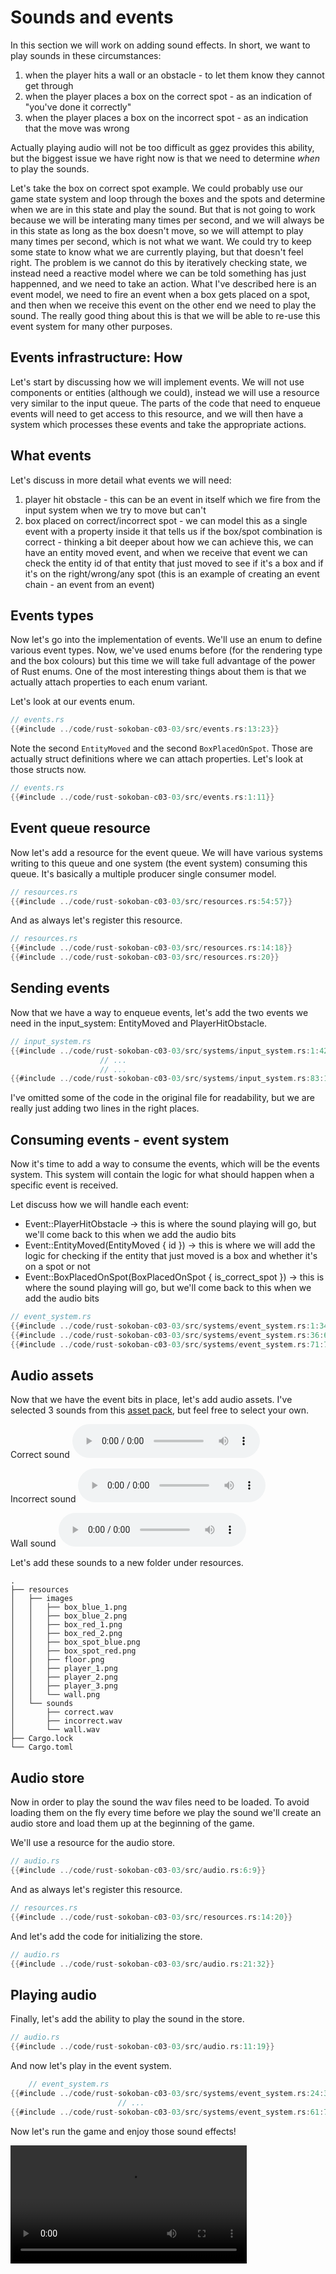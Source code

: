 # Sounds and events

In this section we will work on adding sound effects. In short, we want to play sounds in these circumstances: 
1. when the player hits a wall or an obstacle - to let them know they cannot get through
1. when the player places a box on the correct spot - as an indication of "you've done it correctly"
1. when the player places a box on the incorrect spot - as an indication that the move was wrong

Actually playing audio will not be too difficult as ggez provides this ability, but the biggest issue we have right now is that we need to determine *when* to play the sounds. 

Let's take the box on correct spot example. We could probably use our game state system and loop through the boxes and the spots and determine when we are in this state and play the sound. But that is not going to work because we will be interating many times per second, and we will always be in this state as long as the box doesn't move, so we will attempt to play many times per second, which is not what we want. We could try to keep some state to know what we are currently playing, but that doesn't feel right. The problem is we cannot do this by iteratively checking state, we instead need a reactive model where we can be told something has just happenned, and we need to take an action. What I've described here is an event model, we need to fire an event when a box gets placed on a spot, and then when we receive this event on the other end we need to play the sound. The really good thing about this is that we will be able to re-use this event system for many other purposes.

## Events infrastructure: How
Let's start by discussing how we will implement events. We will not use components or entities (although we could), instead we will use a resource very similar to the input queue. The parts of the code that need to enqueue events will need to get access to this resource, and we will then have a system which processes these events and take the appropriate actions.

## What events
Let's discuss in more detail what events we will need:
1. player hit obstacle - this can be an event in itself which we fire from the input system when we try to move but can't
1. box placed on correct/incorrect spot - we can model this as a single event with a property inside it that tells us if the box/spot combination is correct - thinking a bit deeper about how we can achieve this, we can have an entity moved event, and when we receive that event we can check the entity id of that entity that just moved to see if it's a box and if it's on the right/wrong/any spot (this is an example of creating an event chain - an event from an event)

## Events types
Now let's go into the implementation of events. We'll use an enum to define various event types. Now, we've used enums before (for the rendering type and the box colours) but this time we will take full advantage of the power of Rust enums. One of the most interesting things about them is that we actually attach properties to each enum variant. 

Let's look at our events enum.

```rust
// events.rs
{{#include ../code/rust-sokoban-c03-03/src/events.rs:13:23}}
```

Note the second `EntityMoved` and the second `BoxPlacedOnSpot`. Those are actually struct definitions where we can attach properties. Let's look at those structs now.

```rust
// events.rs
{{#include ../code/rust-sokoban-c03-03/src/events.rs:1:11}}
```

## Event queue resource
Now let's add a resource for the event queue. We will have various systems writing to this queue and one system (the event system) consuming this queue. It's basically a multiple producer single consumer model. 

```rust
// resources.rs
{{#include ../code/rust-sokoban-c03-03/src/resources.rs:54:57}}
```

And as always let's register this resource.

```rust
// resources.rs
{{#include ../code/rust-sokoban-c03-03/src/resources.rs:14:18}}
{{#include ../code/rust-sokoban-c03-03/src/resources.rs:20}}
```

## Sending events
Now that we have a way to enqueue events, let's add the two events we need in the input_system: EntityMoved and PlayerHitObstacle.

```rust
// input_system.rs
{{#include ../code/rust-sokoban-c03-03/src/systems/input_system.rs:1:42}}
                    // ...
                    // ...
{{#include ../code/rust-sokoban-c03-03/src/systems/input_system.rs:83:124}}
```

I've omitted some of the code in the original file for readability, but we are really just adding two lines in the right places. 

## Consuming events - event system
Now it's time to add a way to consume the events, which will be the events system. This system will contain the logic for what should happen when a specific event is received.

Let discuss how we will handle each event:
* Event::PlayerHitObstacle -> this is where the sound playing will go, but we'll come back to this when we add the audio bits
* Event::EntityMoved(EntityMoved { id }) -> this is where we will add the logic for checking if the entity that just moved is a box and whether it's on a spot or not 
* Event::BoxPlacedOnSpot(BoxPlacedOnSpot { is_correct_spot }) -> this is where the sound playing will go, but we'll come back to this when we add the audio bits

```rust
// event_system.rs
{{#include ../code/rust-sokoban-c03-03/src/systems/event_system.rs:1:34}}
{{#include ../code/rust-sokoban-c03-03/src/systems/event_system.rs:36:63}}
{{#include ../code/rust-sokoban-c03-03/src/systems/event_system.rs:71:78}}

```

## Audio assets
Now that we have the event bits in place, let's add audio assets. I've selected 3 sounds from this [asset pack](https://opengameart.org/content/512-sound-effects-8-bit-style), but feel free to select your own.

Correct sound
<audio controls>
  <source src="./sounds/correct.wav" type="audio/wav">
</audio>

Incorrect sound
<audio controls>
  <source src="./sounds/incorrect.wav" type="audio/wav">
</audio>

Wall sound
<audio controls>
  <source src="./sounds/wall.wav" type="audio/wav">
</audio>

Let's add these sounds to a new folder under resources.

```
.
├── resources
│   ├── images
│   │   ├── box_blue_1.png
│   │   ├── box_blue_2.png
│   │   ├── box_red_1.png
│   │   ├── box_red_2.png
│   │   ├── box_spot_blue.png
│   │   ├── box_spot_red.png
│   │   ├── floor.png
│   │   ├── player_1.png
│   │   ├── player_2.png
│   │   ├── player_3.png
│   │   └── wall.png
│   └── sounds
│       ├── correct.wav
│       ├── incorrect.wav
│       └── wall.wav
├── Cargo.lock
└── Cargo.toml
```

## Audio store
Now in order to play the sound the wav files need to be loaded. To avoid loading them on the fly every time before we play the sound we'll create an audio store and load them up at the beginning of the game. 

We'll use a resource for the audio store.

```rust
// audio.rs
{{#include ../code/rust-sokoban-c03-03/src/audio.rs:6:9}}
```

And as always let's register this resource.

```rust
// resources.rs
{{#include ../code/rust-sokoban-c03-03/src/resources.rs:14:20}}
```

And let's add the code for initializing the store.

```rust
// audio.rs
{{#include ../code/rust-sokoban-c03-03/src/audio.rs:21:32}}
```

## Playing audio
Finally, let's add the ability to play the sound in the store.

```rust
// audio.rs
{{#include ../code/rust-sokoban-c03-03/src/audio.rs:11:19}}
```

And now let's play in the event system.

```rust
    // event_system.rs
{{#include ../code/rust-sokoban-c03-03/src/systems/event_system.rs:24:37}}
                        // ...
{{#include ../code/rust-sokoban-c03-03/src/systems/event_system.rs:61:73}}
```

Now let's run the game and enjoy those sound effects!

<video width="75%" controls>
    <source src="./videos/audio.mov" type="video/mp4">
</video>
